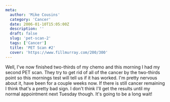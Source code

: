 ```yaml
---
meta:
  author: 'Mike Cousins'
  category: 'Cancer'
  date: 2006-01-10T15:05:00Z
  description: ''
  draft: false
  slug: 'pet-scan-2'
  tags: ['Cancer']
  title: 'PET Scan #2'
  cover: 'https://www.fillmurray.com/200/300'
---
```


Well, I've now finished two-thirds of my chemo and this morning I had my second
PET scan. They try to get rid of all of the cancer by the two-thirds point so
this mornings test will tell us if it has worked. I'm pretty nervous about it,
have been for a couple weeks now. If there is still cancer remaining I think
that's a pretty bad sign. I don't think I'll get the results until my normal
appointment next Tuesday though. It's going to be a long wait!
